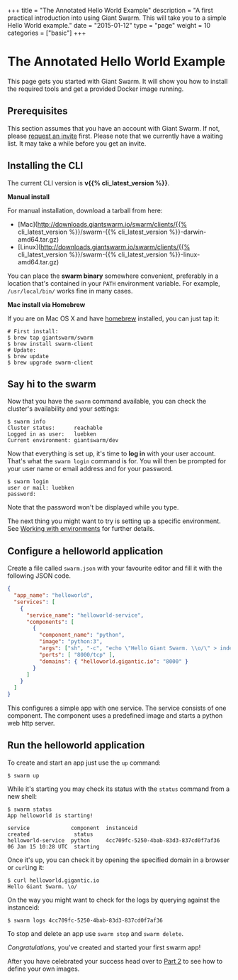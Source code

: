 +++
title = "The Annotated Hello World Example"
description = "A first practical introduction into using Giant Swarm. This will take you to a simple Hello World example."
date = "2015-01-12"
type = "page"
weight = 10
categories = ["basic"]
+++

# The Annotated Hello World Example

This page gets you started with Giant Swarm. It will show you how to install the required tools and get a provided Docker image running.

## Prerequisites

This section assumes that you have an account with Giant Swarm. If not, please [request an invite](https://giantswarm.io/request-invite/) first. Please note that we currently have a waiting list. It may take a while before you get an invite.

## Installing the CLI

The current CLI version is __v{{% cli_latest_version %}}__.

__Manual install__

For manual installation, download a tarball from here:

  * [Mac](http://downloads.giantswarm.io/swarm/clients/{{% cli_latest_version %}}/swarm-{{% cli_latest_version %}}-darwin-amd64.tar.gz)
  * [Linux](http://downloads.giantswarm.io/swarm/clients/{{% cli_latest_version %}}/swarm-{{% cli_latest_version %}}-linux-amd64.tar.gz)

You can place the __swarm binary__ somewhere convenient, preferably in a location that's contained in your `PATH` environment variable. For example, `/usr/local/bin/` works fine in many cases.

__Mac install via Homebrew__

If you are on Mac OS X and have [homebrew](http://brew.sh/) installed, you can just tap it:

```nohighlight
# First install:
$ brew tap giantswarm/swarm
$ brew install swarm-client
# Update:
$ brew update
$ brew upgrade swarm-client
```

## Say hi to the swarm

Now that you have the `swarm` command available, you can check the cluster's availability and your settings:

```nohighlight
$ swarm info
Cluster status:      reachable
Logged in as user:   luebken
Current environment: giantswarm/dev
```

Now that everything is set up, it's time to __log in__ with your user account. That's what the `swarm login` command is for. You will then be prompted for your user name or email address and for your password.

```nohighlight
$ swarm login
user or mail: luebken
password:
```

Note that the password won't be displayed while you type.

The next thing you might want to try is setting up a specific environment. See [Working with environments](/reference/env/) for further details.

## Configure a helloworld application

Create a file called `swarm.json` with your favourite editor and fill it with the following JSON code.

```json
{
  "app_name": "helloworld",
  "services": [
    {
      "service_name": "helloworld-service",
      "components": [
        {
          "component_name": "python",
          "image": "python:3",
          "args": ["sh", "-c", "echo \"Hello Giant Swarm. \\o/\" > index.html && python -m http.server"],
          "ports": [ "8000/tcp" ],
          "domains": { "helloworld.gigantic.io": "8000" }
        }
      ]
    }
  ]
}
```

This configures a simple app with one service. The service consists of one component. The component uses a predefined image and starts a python web http server.

## Run the helloworld application

To create and start an app just use the `up` command:

```nohighlight
$ swarm up
```

While it's starting you may check its status with the `status` command from a new shell:

```nohighlight
$ swarm status
App helloworld is starting!

service             component  instanceid                            created              status
helloworld-service  python     4cc709fc-5250-4bab-83d3-837cd0f7af36  06 Jan 15 10:28 UTC  starting
```

Once it's up, you can check it by opening the specified domain in a browser or `curl`ing it:

```nohighlight
$ curl helloworld.gigantic.io
Hello Giant Swarm. \o/
```

On the way you might want to check for the logs by querying against the instanceid:

```nohighlight
$ swarm logs 4cc709fc-5250-4bab-83d3-837cd0f7af36
```

To stop and delete an app use `swarm stop` and `swarm delete`.

*Congratulations*, you've created and started your first swarm app!

After you have celebrated your success head over to [Part 2](gettingstarted2.md) to see how to define your own images.
